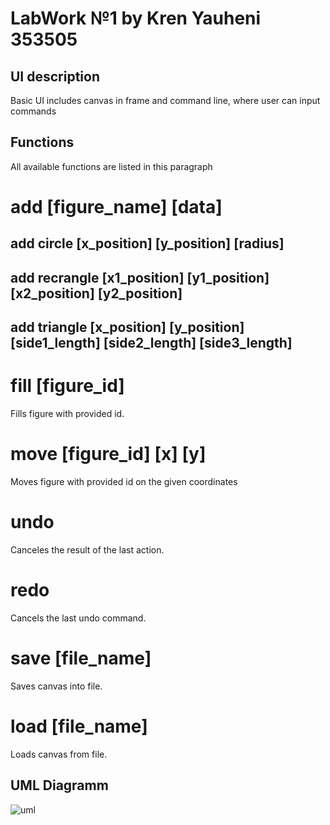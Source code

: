# LabWork №1 by Kren Yauheni 353505
## UI description
Basic UI includes canvas in frame and command line, where user can input commands

## Functions
All available functions are listed in this paragraph 

# add [figure_name] [data]
## add circle [x_position] [y_position] [radius]
## add recrangle [x1_position] [y1_position] [x2_position] [y2_position]
## add triangle [x_position] [y_position] [side1_length] [side2_length] [side3_length] 

# fill [figure_id] 
Fills figure with provided id.

# move [figure_id] [x] [y]
Moves figure with provided id on the given coordinates

# undo
Canceles the result of the last action.

# redo
Cancels the last undo command.

# save [file_name]
Saves canvas into file.
# load [file_name]
Loads canvas from file.

## UML Diagramm
![uml](https://github.com/user-attachments/assets/3d548071-f955-4549-aad6-92171b51ce45)
